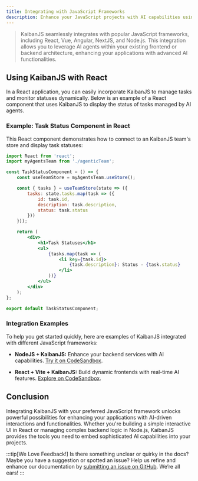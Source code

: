 ```yaml
---
title: Integrating with JavaScript Frameworks
description: Enhance your JavaScript projects with AI capabilities using KaibanJS.
---
```


> KaibanJS seamlessly integrates with popular JavaScript frameworks, including React, Vue, Angular, NextJS, and Node.js. This integration allows you to leverage AI agents within your existing frontend or backend architecture, enhancing your applications with advanced AI functionalities.

## Using KaibanJS with React

In a React application, you can easily incorporate KaibanJS to manage tasks and monitor statuses dynamically. Below is an example of a React component that uses KaibanJS to display the status of tasks managed by AI agents.

### Example: Task Status Component in React

This React component demonstrates how to connect to an KaibanJS team's store and display task statuses:

```jsx
import React from 'react';
import myAgentsTeam from './agenticTeam';

const TaskStatusComponent = () => {
    const useTeamStore = myAgentsTeam.useStore();

    const { tasks } = useTeamStore(state => ({
        tasks: state.tasks.map(task => ({
            id: task.id,
            description: task.description,
            status: task.status
        }))
    }));

    return (
        <div>
            <h1>Task Statuses</h1>
            <ul>
                {tasks.map(task => (
                    <li key={task.id}>
                        {task.description}: Status - {task.status}
                    </li>
                ))}
            </ul>
        </div>
    );
};

export default TaskStatusComponent;
```

### Integration Examples

To help you get started quickly, here are examples of KaibanJS integrated with different JavaScript frameworks:

- **NodeJS + KaibanJS:** Enhance your backend services with AI capabilities. [Try it on CodeSandbox](https://codesandbox.io/p/github/darielnoel/KaibanJS-NodeJS/main).

- **React + Vite + KaibanJS:** Build dynamic frontends with real-time AI features. [Explore on CodeSandbox](https://codesandbox.io/p/github/darielnoel/KaibanJS-React-Vite/main).

## Conclusion

Integrating KaibanJS with your preferred JavaScript framework unlocks powerful possibilities for enhancing your applications with AI-driven interactions and functionalities. Whether you're building a simple interactive UI in React or managing complex backend logic in Node.js, KaibanJS provides the tools you need to embed sophisticated AI capabilities into your projects.

:::tip[We Love Feedback!]
Is there something unclear or quirky in the docs? Maybe you have a suggestion or spotted an issue? Help us refine and enhance our documentation by [submitting an issue on GitHub](https://github.com/kaiban-ai/KaibanJS/issues). We’re all ears!
:::
